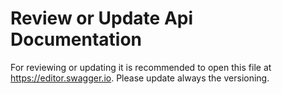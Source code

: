 # Review or Update Api Documentation
For reviewing or updating it is recommended to open this file at https://editor.swagger.io.
Please update always the versioning. 